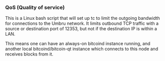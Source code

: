 ### QoS (Quality of service) ###

This is a Linux bash script that will set up tc to limit the outgoing bandwidth for connections to the Umbru network. It limits outbound TCP traffic with a source or destination port of 12353, but not if the destination IP is within a LAN.

This means one can have an always-on bitcoind instance running, and another local bitcoind/bitcoin-qt instance which connects to this node and receives blocks from it.
